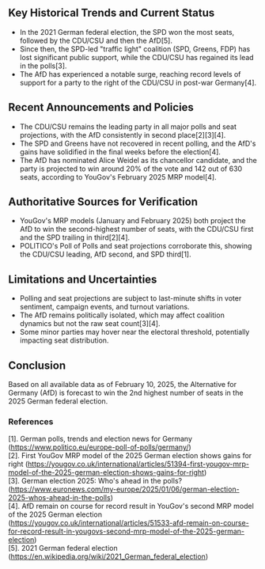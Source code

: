 ## Key Historical Trends and Current Status

- In the 2021 German federal election, the SPD won the most seats, followed by the CDU/CSU and then the AfD[5].
- Since then, the SPD-led "traffic light" coalition (SPD, Greens, FDP) has lost significant public support, while the CDU/CSU has regained its lead in the polls[3].
- The AfD has experienced a notable surge, reaching record levels of support for a party to the right of the CDU/CSU in post-war Germany[4].

## Recent Announcements and Policies

- The CDU/CSU remains the leading party in all major polls and seat projections, with the AfD consistently in second place[2][3][4].
- The SPD and Greens have not recovered in recent polling, and the AfD's gains have solidified in the final weeks before the election[4].
- The AfD has nominated Alice Weidel as its chancellor candidate, and the party is projected to win around 20% of the vote and 142 out of 630 seats, according to YouGov's February 2025 MRP model[4].

## Authoritative Sources for Verification

- YouGov's MRP models (January and February 2025) both project the AfD to win the second-highest number of seats, with the CDU/CSU first and the SPD trailing in third[2][4].
- POLITICO's Poll of Polls and seat projections corroborate this, showing the CDU/CSU leading, AfD second, and SPD third[1].

## Limitations and Uncertainties

- Polling and seat projections are subject to last-minute shifts in voter sentiment, campaign events, and turnout variations.
- The AfD remains politically isolated, which may affect coalition dynamics but not the raw seat count[3][4].
- Some minor parties may hover near the electoral threshold, potentially impacting seat distribution.

## Conclusion

Based on all available data as of February 10, 2025, the Alternative for Germany (AfD) is forecast to win the 2nd highest number of seats in the 2025 German federal election.

### References

[1]. German polls, trends and election news for Germany (https://www.politico.eu/europe-poll-of-polls/germany/)  
[2]. First YouGov MRP model of the 2025 German election shows gains for right (https://yougov.co.uk/international/articles/51394-first-yougov-mrp-model-of-the-2025-german-election-shows-gains-for-right)  
[3]. German election 2025: Who's ahead in the polls? (https://www.euronews.com/my-europe/2025/01/06/german-election-2025-whos-ahead-in-the-polls)  
[4]. AfD remain on course for record result in YouGov's second MRP model of the 2025 German election (https://yougov.co.uk/international/articles/51533-afd-remain-on-course-for-record-result-in-yougovs-second-mrp-model-of-the-2025-german-election)  
[5]. 2021 German federal election (https://en.wikipedia.org/wiki/2021_German_federal_election)